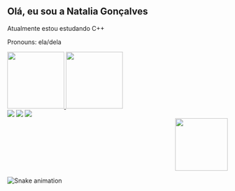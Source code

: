 ## Olá, eu sou a Natalia Gonçalves

Atualmente estou estudando C++

Pronouns: ela/dela

<div>
  <a href="https://github.com/nataliaag">
  <img height="130em" src="https://github-readme-stats.vercel.app/api?username=nataliaag&show_icons=true&theme=apprentice&include_all_commits=true&count_private=true"/>
  <img height="130em" src="https://github-readme-stats.vercel.app/api/top-langs/?username=nataliaag&layout=compact&langs_count=7&theme=apprentice"/>
</div>

<div>  
  <a href="https://www.linkedin.com/in/nataliaag" target="_blank"><img src="https://img.shields.io/badge/-LinkedIn-%230077B5?style=for-the-badge&logo=linkedin&logoColor=white" target="_blank"></a> 
  <a href = "mailto: nataliaag_@hotmail.com" target="_blank"><img src="https://img.shields.io/badge/Microsoft_Outlook-0078D4?style=for-the-badge&logo=microsoft-outlook&logoColor=white" target="_blank"></a>
  <a href="https://instagram.com/nataliaag.n" target="_blank"><img src="https://img.shields.io/badge/-Instagram-%23E4405F?style=for-the-badge&logo=instagram&logoColor=white" target="_blank"></a>
</div>
  
<div align="right">
    <img width="120" src="https://media.discordapp.net/attachments/693590846460919838/928755969272479794/picasion.com_17466c2aaf1834d9af6b5f545e247ff4.gif">
</div>
 
  ![Snake animation](https://github.com/nataliaag/nataliaag/blob/output/github-contribution-grid-snake.svg)
</div>
  
  

  
